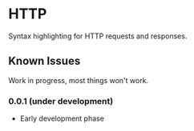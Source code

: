 # HTTP

Syntax highlighting for HTTP requests and responses.

## Known Issues
Work in progress, most things won't work.

### 0.0.1 (under development)
- Early development phase
